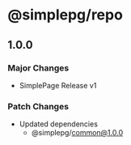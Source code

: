 # @simplepg/repo

## 1.0.0

### Major Changes

- SimplePage Release v1

### Patch Changes

- Updated dependencies
  - @simplepg/common@1.0.0
